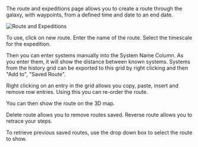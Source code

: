 The route and expeditions page allows you to create a route through the galaxy, with waypoints, from a defined time and date to an end date.

![Route and Expeditions](http://i.imgur.com/MCsVqlL.png)

To use, click on new route.  Enter the name of the route. Select the timescale for the expedition.

Then you can enter systems manually into the System Name Column. As you enter them, it will show the distance between known systems. Systems from the history grid can be exported to this grid by right clicking and then "Add to", "Saved Route".

Right clicking on an entry in the grid allows you copy, paste, insert and remove row entries. Using this you can re-order the route.

You can then show the route on the 3D map.

Delete route allows you to remove routes saved.  Reverse route allows you to retrace your steps.

To retrieve previous saved routes, use the drop down box to select the route to show.






